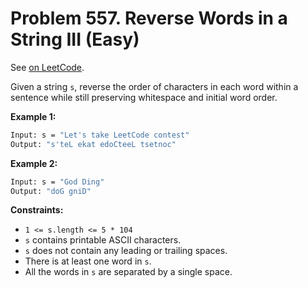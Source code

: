 Problem 557. Reverse Words in a String III (Easy)
=================================================

See [on LeetCode](https://leetcode.com/problems/reverse-words-in-a-string-iii/).

Given a string `s`, reverse the order of characters in each word within a sentence while still preserving whitespace and initial word order.

**Example 1:**

```bash
Input: s = "Let's take LeetCode contest"
Output: "s'teL ekat edoCteeL tsetnoc"
```

**Example 2:**

```bash
Input: s = "God Ding"
Output: "doG gniD"
```

**Constraints:**

* `1 <= s.length <= 5 * 104`
* `s` contains printable ASCII characters.
* `s` does not contain any leading or trailing spaces.
* There is at least one word in `s`.
* All the words in `s` are separated by a single space.
